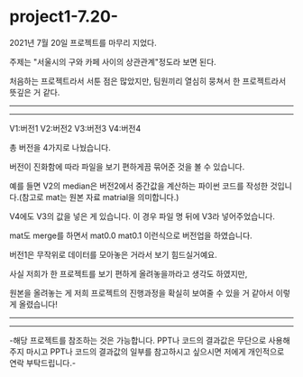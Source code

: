 # project1-7.20-

2021년 7월 20일 프로젝트를 마무리 지었다.

주제는 "서울시의 구와 카페 사이의 상관관계"정도라 보면 된다.

처음하는 프로젝트라서 서툰 점은 많았지만, 팀원끼리 열심히 뭉쳐서 한 프로젝트라서 뜻깊은 거 같다.


---------------------------------------------------------------------------------------------------
---------------------------------------------------------------------------------------------------

V1:버전1
V2:버전2
V3:버전3
V4:버전4

총 버전을 4가지로 나눴습니다.

버전이 진화함에 따라 파일을 보기 편하게끔 묶어준 것을 볼 수 있습니다.

예를 들면 V2의 median은 버전2에서 중간값을 계산하는 파이썬 코드를 작성한 것입니다.(참고로 mat는 원본 자료 matrial을 의미합니다.)

V4에도 V3의 값을 넣은 게 있습니다. 이 경우 파일 명 뒤에 V3라 넣어주었습니다.

mat도 merge를 하면서 mat0.0 mat0.1 이런식으로 버전업을 하였습니다.

버전1은 무작위로 데이터를 모아놓은 거라서 보기 힘드실거예요.

사실 저희가 한 프로젝트를 보기 편하게 올려놓을까라고 생각도 하였지만,

원본을 올려놓는 게 저희 프로젝트의 진행과정을 확실히 보여줄 수 있을 거 같아서 이렇게 올렸습니다!


---------------------------------------------------------------------------------------------------
---------------------------------------------------------------------------------------------------



-해당 프로젝트를 참조하는 것은 가능합니다. PPT나 코드의 결과값은 무단으로 사용해주지 마시고 PPT나 코드의 결과값의 일부를 참고하시고 싶으시면 저에게 개인적으로 연락 부탁드립니다.-
